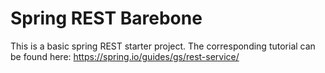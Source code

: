 # Spring REST Barebone
This is a basic spring REST starter project. The corresponding tutorial can be found here: https://spring.io/guides/gs/rest-service/



